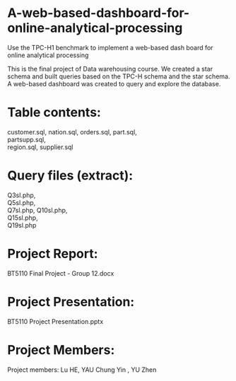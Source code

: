 # A-web-based-dashboard-for-online-analytical-processing
Use the TPC-H1 benchmark to implement a web-based dash board for online analytical processing

This is the final project of Data warehousing course. We created a star schema and built queries based on the TPC-H schema and the star schema. A web-based dashboard was created to query and explore the database.

# Table contents:
customer.sql,
nation.sql,
orders.sql,	
part.sql,	
partsupp.sql,	
region.sql,	
supplier.sql

# Query files (extract):
Q3sl.php,	
Q5sl.php,	
Q7sl.php,
Q10sl.php,	
Q15sl.php,	
Q19sl.php

# Project Report:
BT5110 Final Project - Group 12.docx

# Project Presentation:
BT5110 Project Presentation.pptx

# Project Members:
Project members:
Lu HE,
YAU Chung Yin ,
YU Zhen 
